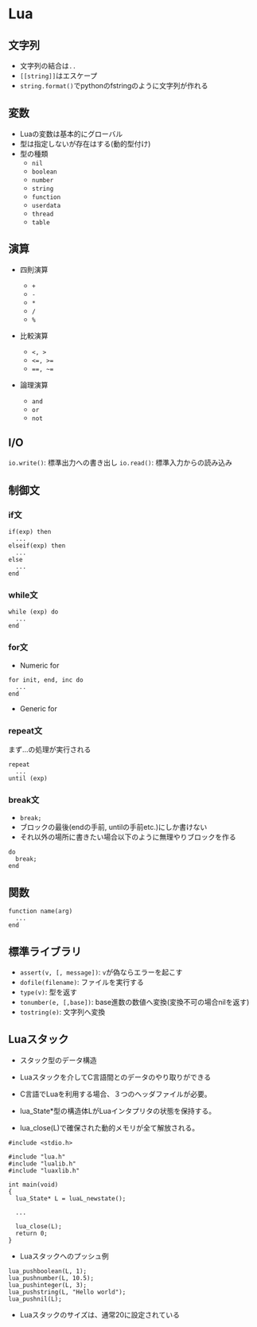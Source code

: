 # Lua

## 文字列

- 文字列の結合は`..`
- `[[string]]`はエスケープ
- `string.format()`でpythonのfstringのように文字列が作れる

## 変数

- Luaの変数は基本的にグローバル
- 型は指定しないが存在はする(動的型付け)
- 型の種類
  - `nil`
  - `boolean`
  - `number`
  - `string`
  - `function`
  - `userdata`
  - `thread`
  - `table`

## 演算

- 四則演算

  - `+`
  - `-`
  - `*`
  - `/`
  - `%`

- 比較演算

  - `<, >`
  - `<=, >=`
  - `==, ~=`

- 論理演算

  - `and`
  - `or`
  - `not`

## I/O

`io.write()`: 標準出力への書き出し
`io.read()`: 標準入力からの読み込み

## 制御文

### if文

```: lua
if(exp) then
  ...
elseif(exp) then
  ...
else
  ...
end
```

### while文

```:lua
while (exp) do
  ...
end
```

### for文

- Numeric for

```:lua
for init, end, inc do
  ...
end
```

- Generic for

### repeat文

まず...の処理が実行される

```:lua
repeat
  ...
until (exp)
```

### break文

- `break;`
- ブロックの最後(endの手前, untilの手前etc.)にしか書けない
- それ以外の場所に書きたい場合以下のように無理やりブロックを作る

```:lua
do
  break;
end
```

## 関数

```:lua
function name(arg)
  ...
end
```

## 標準ライブラリ

- `assert(v, [, message])`: `v`が偽ならエラーを起こす
- `dofile(filename)`: ファイルを実行する
- `type(v)`: 型を返す
- `tonumber(e, [,base])`: base進数の数値へ変換(変換不可の場合nilを返す)
- `tostring(e)`: 文字列へ変換

## Luaスタック

- スタック型のデータ構造
- Luaスタックを介してC言語間とのデータのやり取りができる

- C言語でLuaを利用する場合、３つのヘッダファイルが必要。
- lua_State\*型の構造体LがLuaインタプリタの状態を保持する。
- lua_close(L)で確保された動的メモリが全て解放される。

```:c
#include <stdio.h>

#include "lua.h"
#include "lualib.h"
#include "luaxlib.h"

int main(void)
{
  lua_State* L = luaL_newstate();

  ...

  lua_close(L);
  return 0;
}
```

- Luaスタックへのプッシュ例

```:c
lua_pushboolean(L, 1);
lua_pushnumber(L, 10.5);
lua_pushinteger(L, 3);
lua_pushstring(L, "Hello world");
lua_pushnil(L);
```

- Luaスタックのサイズは、通常20に設定されている
